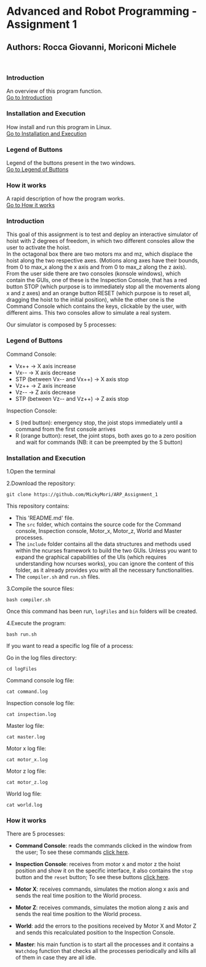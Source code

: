 # Advanced and Robot Programming - Assignment 1
## Authors: Rocca Giovanni, Moriconi Michele

<br>

### Introduction
An overview of this program function.<br>
[Go to Introduction](#introduction)

### Installation and Execution
How install and run this program in Linux.<br>
[Go to Installation and Execution](#installation_and_execution)

### Legend of Buttons
Legend of the buttons present in the two windows.<br>
[Go to Legend of Buttons](#legend_of_buttons)

### How it works
A rapid description of how the program works.<br>
[Go to How it works](#how_it_works)


<a name="introduction"></a>
### Introduction

This goal of this assignment is to test and deploy an interactive simulator of hoist with 2 degrees of freedom, in which two different consoles allow the user to activate the hoist.<br>
In the octagonal box there are two motors mx and mz, which displace the hoist along the two
respective axes. (Motions along axes have their bounds, from 0 to max_x along the x axis and from 0 to max_z along the z axis).<br>
From the user side there are two consoles (konsole windows), which contain the GUIs, one of these is the Inspection Console, that has a red button STOP (which purpose is to immediately stop all the movements along x and z axes) and an orange button RESET (which purpose is to reset all, dragging the hoist to the initial position), while the other one is the Command Console which contains the keys, clickable by the user, with different aims. 
This two consoles allow to simulate a real system. <br>

Our simulator is composed by 5 processes:  

<a name="legend_of_buttons"></a>
### Legend of Buttons

Command Console:

* Vx++ -> X axis increase
* Vx-- -> X axis decrease
* STP (between Vx-- and Vx++) -> X axis stop
* Vz++ -> Z axis increase
* Vz-- -> Z axis decrease
* STP (between Vz-- and Vz++) -> Z axis stop

Inspection Console:

* S (red button): emergency stop, the joist stops immediately until a command from the first console arrives
* R (orange button): reset, the joint stops, both axes go to a zero position and wait for commands (NB: it can be preempted by the S button)

<a name="installation_and_execution"></a>
### Installation and Execution

1.Open the terminal

2.Download the repository:

<pre><code>git clone https://github.com/MickyMori/ARP_Assignment_1</code></pre>

This repository contains:
- This 'README.md' file.
- The `src` folder, which contains the source code for the Command console, Inspection console, Motor_x, Motor_z, World and Master processes.
- The `include` folder contains all the data structures and methods used within the ncurses framework to build the two GUIs. Unless you want to expand the graphical capabilities of the UIs (which requires understanding how ncurses works), you can ignore the content of this folder, as it already provides you with all the necessary functionalities.
- The `compiler.sh` and `run.sh` files.

3.Compile the source files:

<pre><code>bash compiler.sh</code></pre>

Once this command has been run, `logFiles` and `bin` folders will be created.

4.Execute the program:

<pre><code>bash run.sh</code></pre>

If you want to read a specific log file of a process:

Go in the log files directory:
<pre><code>cd logFiles</code></pre>

Command console log file:
<pre><code>cat command.log</code></pre>

Inspection console log file:
<pre><code>cat inspection.log</code></pre>

Master log file:
<pre><code>cat master.log</code></pre>

Motor x log file:
<pre><code>cat motor_x.log</code></pre>

Motor z log file:
<pre><code>cat motor_z.log</code></pre>

World log file:
<pre><code>cat world.log</code></pre>

<a name="how_it_works"></a>
### How it works

There are 5 processes:

* <b>Command Console</b>: reads the commands clicked in the window from the user; 
To see these commands [click here](#legend_of_buttons).

* <b>Inspection Console</b>: receives from motor x and motor z the hoist position and show it on the specific interface, it also contains the `stop` button and the `reset` button;
To see these buttons [click here](#legend_of_buttons).

* <b>Motor X</b>: receives commands, simulates the motion along x axis and sends the real time position to the World process.

* <b>Motor Z</b>: receives commands, simulates the motion along z axis and sends the real time position to the World process.

* <b>World</b>: add the errors to the positions received by Motor X and Motor Z and sends this recalculated position to the Inspection Console.

* <b>Master</b>: his main function is to start all the processes and it contains a `Watchdog` function that checks all the processes periodically and kills all of them in
    case they are all idle.

